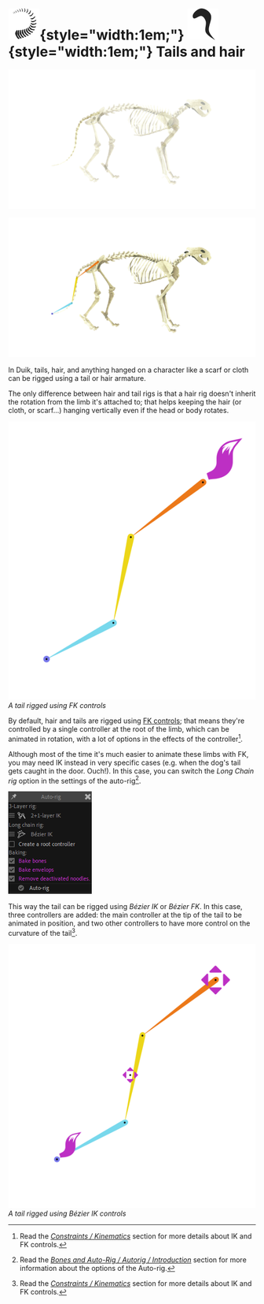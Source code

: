 # ![](../../../img/duik/icons/tail.svg){style="width:1em;"} ![](../../../img/duik/icons/hair_strand.svg){style="width:1em;"} Tails and hair

![](../../../img/illustration/tail_00000.png)

![](../../../img/illustration/tail_bones_00000.png)

In Duik, tails, hair, and anything hanged on a character like a scarf or cloth can be rigged using a tail or hair armature.

The only difference between hair and tail rigs is that a hair rig doesn't inherit the rotation from the limb it's attached to; that helps keeping the hair (or cloth, or scarf...) hanging vertically even if the head or body rotates.

![](../../../img/duik/bones/tails_fk_00000.png)  
*A tail rigged using FK controls*

By default, hair and tails are rigged using [FK controls](../../constraints/kinematics.md); that means they're controlled by a single controller at the root of the limb, which can be animated in rotation, with a lot of options in the effects of the controller[^1].

Although most of the time it's much easier to animate these limbs with FK, you may need IK instead in very specific cases (e.g. when the dog's tail gets caught in the door. Ouch!). In this case, you can switch the *Long Chain rig* option in the settings of the auto-rig[^2].

![](../../../img/duik/bones/autorig_options.png)

This way the tail can be rigged using *Bézier IK* or *Bézier FK*. In this case, three controllers are added: the main controller at the tip of the tail to be animated in position, and two other controllers to have more control on the curvature of the tail[^1].

![](../../../img/duik/bones/tails_ik_00000.png)  
*A tail rigged using Bézier IK controls*

[^1]: Read the [*Constraints / Kinematics*](../../constraints/kinematics.md) section for more details about IK and FK controls.

[^2]: Read the [*Bones and Auto-Rig / Autorig / Introduction*](index.md#auto-rig-options) section for more information about the options of the Auto-rig.